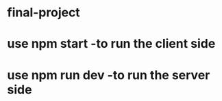 # final-project

# use npm start -to run the client side

# use npm run dev -to run the server side
